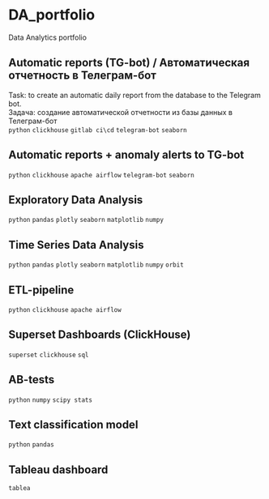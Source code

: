 # DA_portfolio
Data Analytics portfolio

## Automatic reports (TG-bot) / Автоматическая отчетность в Телеграм-бот
Task: to create an automatic daily report from the database to the Telegram bot. <br>
Задача: создание автоматической отчетности из базы данных в Телеграм-бот <br>
`python` `clickhouse` `gitlab ci\cd` `telegram-bot` `seaborn`

## Automatic reports + anomaly alerts to TG-bot
`python` `clickhouse` `apache airflow` `telegram-bot` `seaborn`

## Exploratory Data Analysis
`python` `pandas` `plotly` `seaborn` `matplotlib` `numpy`

## Time Series Data Analysis
`python` `pandas` `plotly` `seaborn` `matplotlib` `numpy` `orbit` 

## ETL-pipeline
`python` `clickhouse` `apache airflow` 

## Superset Dashboards (ClickHouse)
`superset` `clickhouse` `sql` 

## AB-tests
`python` `numpy` `scipy stats` 

## Text classification model 
`python` `pandas` 

## Tableau dashboard 
`tablea`

